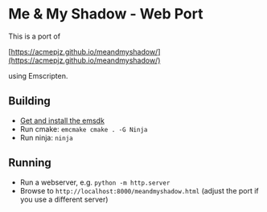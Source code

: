 
# Me & My Shadow - Web Port

This is a port of

[https://acmepjz.github.io/meandmyshadow/](https://acmepjz.github.io/meandmyshadow/)

using Emscripten.

## Building

* [Get and install the emsdk](https://emscripten.org/docs/getting_started/downloads.html)
* Run cmake: `emcmake cmake . -G Ninja`
* Run ninja: `ninja`

## Running

* Run a webserver, e.g. `python -m http.server`
* Browse to `http://localhost:8000/meandmyshadow.html` (adjust the port if you
  use a different server)
